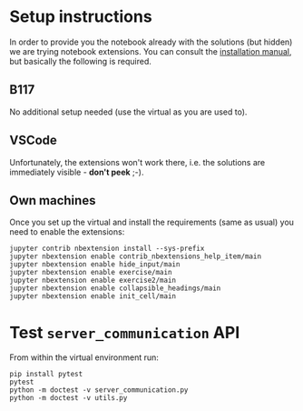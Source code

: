 # Setup instructions

In order to provide you the notebook already with the solutions (but hidden)
we are trying notebook extensions. You can consult the
[installation manual](https://jupyter-contrib-nbextensions.readthedocs.io/en/latest/),
but basically the following is required.

## B117

No additional setup needed (use the virtual as you are used to).

## VSCode

Unfortunately, the extensions won't work there, i.e. the solutions are
immediately visible - **don't peek** ;-).


## Own machines

Once you set up the virtual and install the requirements (same as usual) you need
to enable the extensions:

```shell
jupyter contrib nbextension install --sys-prefix
jupyter nbextension enable contrib_nbextensions_help_item/main
jupyter nbextension enable hide_input/main
jupyter nbextension enable exercise/main
jupyter nbextension enable exercise2/main
jupyter nbextension enable collapsible_headings/main
jupyter nbextension enable init_cell/main
```
# Test `server_communication` API

From within the virtual environment run:

```shell
pip install pytest
pytest
python -m doctest -v server_communication.py
python -m doctest -v utils.py
```

